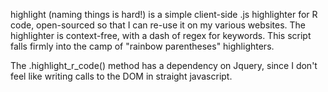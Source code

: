 highlight (naming things is hard!) is a simple client-side .js highlighter for R code, open-sourced so that I can re-use it on my various websites. The highlighter is context-free, with a dash of regex for keywords. This script falls firmly into the camp of "rainbow parentheses" highlighters.

The .highlight_r_code() method has a dependency on Jquery, since I don't feel like writing calls to the DOM in straight javascript.
